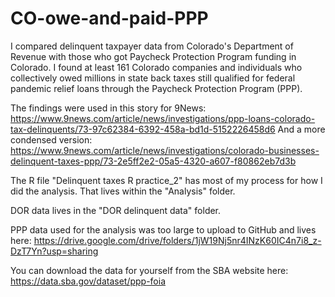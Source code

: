 # CO-owe-and-paid-PPP

I compared delinquent taxpayer data from Colorado's Department of Revenue with those who got Paycheck Protection Program funding in Colorado. I found at least 161 Colorado companies and individuals who collectively owed millions in state back taxes still qualified for federal pandemic relief loans through the Paycheck Protection Program (PPP). 

The findings were used in this story for 9News: https://www.9news.com/article/news/investigations/ppp-loans-colorado-tax-delinquents/73-97c62384-6392-458a-bd1d-5152226458d6
  And a more condensed version: https://www.9news.com/article/news/investigations/colorado-businesses-delinquent-taxes-ppp/73-2e5ff2e2-05a5-4320-a607-f80862eb7d3b

The R file "Delinquent taxes R practice_2" has most of my process for how I did the analysis. That lives within the "Analysis" folder. 

DOR data lives in the "DOR delinquent data" folder.

PPP data used for the analysis was too large to upload to GitHub and lives here: https://drive.google.com/drive/folders/1jW19Nj5nr4INzK60IC4n7i8_z-DzT7Yn?usp=sharing

You can download the data for yourself from the SBA website here: https://data.sba.gov/dataset/ppp-foia

